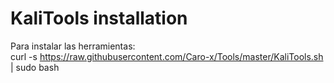 # KaliTools installation 
Para instalar las herramientas:   
curl -s https://raw.githubusercontent.com/Caro-x/Tools/master/KaliTools.sh | sudo bash
